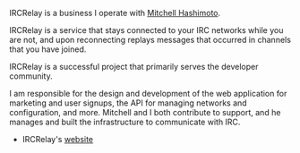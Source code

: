 IRCRelay is a business I operate with [Mitchell Hashimoto](https://twitter.com/mitchellh).

IRCRelay is a service that stays connected to your IRC networks while
you are not, and upon reconnecting replays messages that occurred in
channels that you have joined.

IRCRelay is a successful project that primarily serves the developer
community.

I am responsible for the design and development of the web application for
marketing and user signups, the API for managing networks and configuration,
and more. Mitchell and I both contribute to support, and he manages and built
the infrastructure to communicate with IRC.

- IRCRelay's [website](https://www.ircrelay.com)
